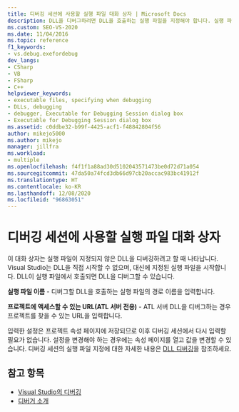```yaml
---
title: 디버깅 세션에 사용할 실행 파일 대화 상자 | Microsoft Docs
description: DLL을 디버그하려면 DLL을 호출하는 실행 파일을 지정해야 합니다. 실행 파일을 지정하지 않는 경우 표시되는 대화 상자에 대해 알아봅니다.
ms.custom: SEO-VS-2020
ms.date: 11/04/2016
ms.topic: reference
f1_keywords:
- vs.debug.exefordebug
dev_langs:
- CSharp
- VB
- FSharp
- C++
helpviewer_keywords:
- executable files, specifying when debugging
- DLLs, debugging
- debugger, Executable for Debugging Session dialog box
- Executable for Debugging Session dialog box
ms.assetid: c0ddbe32-b99f-4425-acf1-f48842804f56
author: mikejo5000
ms.author: mikejo
manager: jillfra
ms.workload:
- multiple
ms.openlocfilehash: f4f1f1a88ad30d5102043571473be0d72d71a054
ms.sourcegitcommit: 47da50a74fcd3db66d97cb20accac983bc41912f
ms.translationtype: HT
ms.contentlocale: ko-KR
ms.lasthandoff: 12/08/2020
ms.locfileid: "96863051"
---
```

# <a name="executable-for-debugging-session-dialog-box"></a>디버깅 세션에 사용할 실행 파일 대화 상자

이 대화 상자는 실행 파일이 지정되지 않은 DLL을 디버깅하려고 할 때 나타납니다. Visual Studio는 DLL을 직접 시작할 수 없으며, 대신에 지정된 실행 파일을 시작합니다. DLL이 실행 파일에서 호출되면 DLL을 디버그할 수 있습니다.

 **실행 파일 이름** - 디버그할 DLL을 호출하는 실행 파일의 경로 이름을 입력합니다.

 **프로젝트에 액세스할 수 있는 URL(ATL 서버 전용)** - ATL 서버 DLL을 디버그하는 경우 프로젝트를 찾을 수 있는 URL을 입력합니다.

 입력한 설정은 프로젝트 속성 페이지에 저장되므로 이후 디버깅 세션에서 다시 입력할 필요가 없습니다. 설정을 변경해야 하는 경우에는 속성 페이지를 열고 값을 변경할 수 있습니다. 디버깅 세션의 실행 파일 지정에 대한 자세한 내용은 [DLL 디버깅](../debugger/how-to-debug-from-a-dll-project.md)을 참조하세요.

## <a name="see-also"></a>참고 항목

- [Visual Studio의 디버깅](../debugger/index.yml)
- [디버거 소개](../debugger/debugger-feature-tour.md)
